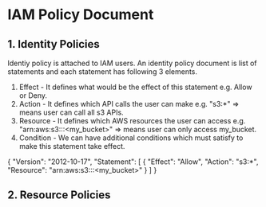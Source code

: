 # IAM Policy Document

## 1. Identity Policies

Identiy policy is attached to IAM users. An identity policy document is list of statements and each statement has following 3 elements.

1. Effect - It defines what would be the effect of this statement e.g. Allow or Deny.
2. Action - It defines which API calls the user can make e.g. "s3:*" => means user can call all s3 APIs.
3. Resource - It defines which AWS resources the user can access e.g. "arn:aws:s3:::<my_bucket>" => means user can only access my_bucket.
4. Condition - We can have additional conditions which must satisfy to make this statement take effect.

{
    "Version": "2012-10-17",
    "Statement": [
        {
            "Effect": "Allow",
            "Action": "s3:*",
            "Resource": "arn:aws:s3:::<my_bucket>"
        }
    ]
}


## 2. Resource Policies
